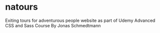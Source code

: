 # natours
Exiting tours for adventurous people website as part of Udemy Advanced CSS and Sass Course By Jonas Schmedtmann
